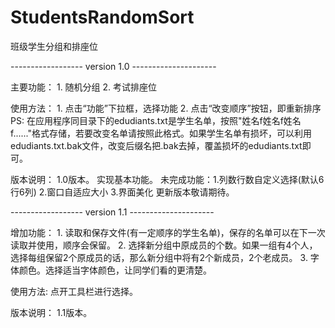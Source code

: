 # StudentsRandomSort
班级学生分组和排座位

------------------ version 1.0 ---------------------

主要功能：
	1. 随机分组
	2. 考试排座位

使用方法：
	1. 点击“功能”下拉框，选择功能
	2. 点击“改变顺序”按钮，即重新排序
	PS: 在应用程序同目录下的edudiants.txt是学生名单，按照"姓名f姓名f姓名f......"格式存储，若要改变名单请按照此格式。如果学生名单有损坏，可以利用edudiants.txt.bak文件，改变后缀名把.bak去掉，覆盖损坏的edudiants.txt即可。

版本说明：
	1.0版本。
	实现基本功能。
	未完成功能：1.列数行数自定义选择(默认6行6列)  2.窗口自适应大小  3.界面美化
	更新版本敬请期待。




------------------ version 1.1 ---------------------

增加功能：
	1. 读取和保存文件(有一定顺序的学生名单)，保存的名单可以在下一次读取并使用，顺序会保留。
	2. 选择新分组中原成员的个数。如果一组有4个人，选择每组保留2个原成员的话，那么新分组中将有2个新成员，2个老成员。
	3. 字体颜色。选择适当字体颜色，让同学们看的更清楚。


使用方法: 点开工具栏进行选择。

版本说明：
	1.1版本。
